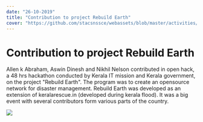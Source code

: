 ```yaml
---
date: "26-10-2019"
title: "Contribution to project Rebuild Earth"
cover: "https://github.com/stacsnssce/webassets/blob/master/activities/openhack.jpg?raw=true"
---
```

# Contribution to project Rebuild Earth

Allen k Abraham,  Aswin Dinesh and Nikhil Nelson contributed in open hack, a 48 hrs hackathon conducted by Kerala IT mission and Kerala government, on the project "Rebuild Earth". The program was to create an opensource network for disaster management. Rebuild Earth was developed as an extension of keralarescue.in (developed during kerala flood). It was a big event with several contributors form various parts of the country.

![](https://github.com/stacsnssce/webassets/blob/master/activities/openhack.jpg?raw=true)
